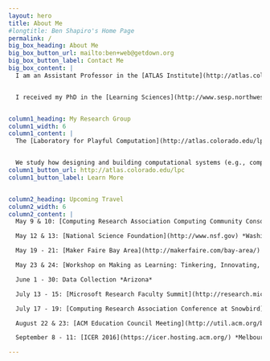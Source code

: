 ```yaml
---
layout: hero
title: About Me
#longtitle: Ben Shapiro's Home Page
permalink: /
big_box_heading: About Me
big_box_button_url: mailto:ben+web@getdown.org
big_box_button_label: Contact Me
big_box_content: |
  I am an Assistant Professor in the [ATLAS Institute](http://atlas.colorado.edu), the [Department of Computer Science](http://www.colorado.edu/cs/), and (by courtesy) the [School of Education](http://www.colorado.edu/education/) and the [Department of Information Science](http://www.colorado.edu/cmci/academics/information-science) at the [University of Colorado *Boulder*](http://colorado.edu/).


  I received my PhD in the [Learning Sciences](http://www.sesp.northwestern.edu/learning-sciences?penelope-is-evil) from Northwestern University, and was a postdoctoral fellow in the [Games+Learning+Society](http://gameslearningsociety.org/) center at the [Wisconsin Institutes for Discovery](http://wid.wisc.edu/) at the [University of Wisconsin, Madison](http://wisc.edu/). I was an Independent Studies major at the [University of California, San Diego](http://ucsd.edu/), where I was a member of the [Distributed Cognition and Human-Computer Interaction](http://hci.ucsd.edu/) lab. Prior to arriving at CU, I was the McDonnell Family Professor of Engineering Education  at Tufts University.


column1_heading: My Research Group
column1_width: 6
column1_content: |
  The [Laboratory for Playful Computation](http://atlas.colorado.edu/lpc) creates  [playful](http://codingconduct.cc/Paideia-as-Paidia) and [constructionist](http://llk.media.mit.edu/courses/readings/Papert-Big-Idea.pdf) learning environments.


  We study how designing and building computational systems (e.g., computer music systems) can empower young people to learn through  pursuing  personal interests. To do so, we create new technologies for learning and investigate how people, including students and teachers, use them to learn together.
column1_button_url: http://atlas.colorado.edu/lpc
column1_button_label: Learn More


column2_heading: Upcoming Travel
column2_width: 6
column2_content: |
  May 9 & 10: [Computing Research Association Computing Community Consortium](http://cra.org/ccc/about/) *Washington, DC*

  May 12 & 13: [National Science Foundation](http://www.nsf.gov) *Washington, DC*

  May 19 - 21: [Maker Faire Bay Area](http://makerfaire.com/bay-area/) *San Francisco, CA*

  May 23 & 24: [Workshop on Making as Learning: Tinkering, Innovating, and Making In and Out of School](https://pittsburghkids.org/) *Pittsburgh, PA*

  June 1 - 30: Data Collection *Arizona*

  July 13 - 15: [Microsoft Research Faculty Summit](http://research.microsoft.com/en-us/events/fs2016/) *Redmond, WA*

  July 17 - 19: [Computing Research Association Conference at Snowbird](http://cra.org/conference-at-snowbird/) *Snowbird, UT*

  August 22 & 23: [ACM Education Council Meeting](http://util.acm.org/boards/listing.cfm?id=84) *Bay Area, CA*

  September 8 - 11: [ICER 2016](https://icer.hosting.acm.org/) *Melbourne, Australia*

---
```

